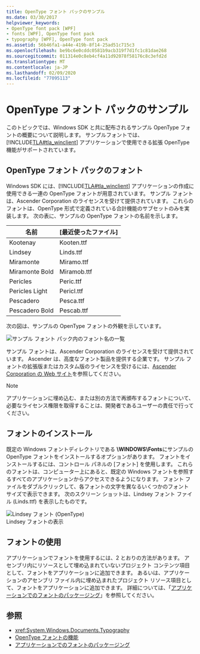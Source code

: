 ```yaml
---
title: OpenType フォント パックのサンプル
ms.date: 03/30/2017
helpviewer_keywords:
- OpenType font pack [WPF]
- fonts [WPF], OpenType font pack
- typography [WPF], OpenType font pack
ms.assetid: 56b46fa1-a44e-419b-8f14-25ad51c715c3
ms.openlocfilehash: be9bc6e0cddc0581b9acb319f7d1fc1c81dae268
ms.sourcegitcommit: 011314e0c8eb4cf4a11d92078f58176c8c3efd2d
ms.translationtype: MT
ms.contentlocale: ja-JP
ms.lasthandoff: 02/09/2020
ms.locfileid: "77095113"
---
```

# <a name="sample-opentype-font-pack"></a>OpenType フォント パックのサンプル
このトピックでは、Windows SDK と共に配布されるサンプル OpenType フォントの概要について説明します。 サンプルフォントでは、[!INCLUDE[TLA#tla_winclient](../../../../includes/tlasharptla-winclient-md.md)] アプリケーションで使用できる拡張 OpenType 機能がサポートされています。  

<a name="overview"></a>   
## <a name="fonts-in-the-opentype-font-pack"></a>OpenType フォント パックのフォント  
 Windows SDK には、[!INCLUDE[TLA#tla_winclient](../../../../includes/tlasharptla-winclient-md.md)] アプリケーションの作成に使用できる一連の OpenType フォントが用意されています。 サンプル フォントは、Ascender Corporation のライセンスを受けて提供されています。 これらのフォントは、OpenType 形式で定義されている合計機能のサブセットのみを実装します。 次の表に、サンプルの OpenType フォントの名前を示します。  
  
|**名前**|**[最近使ったファイル]**|  
|--------------|--------------|  
|Kootenay|Kooten.ttf|  
|Lindsey|Linds.ttf|  
|Miramonte|Miramo.ttf|  
|Miramonte Bold|Miramob.ttf|  
|Pericles|Peric.ttf|  
|Pericles Light|Pericl.ttf|  
|Pescadero|Pesca.ttf|  
|Pescadero Bold|Pescab.ttf|  
  
 次の図は、サンプルの OpenType フォントの外観を示しています。  
  
 ![サンプル フォント パック内のフォント名の一覧](./media/sample-opentype-font-pack/font-names-sample-pack.gif)  
  
 サンプル フォントは、Ascender Corporation のライセンスを受けて提供されています。 Ascender は、高度なフォント製品を提供する企業です。 サンプル フォントの拡張版またはカスタム版のライセンスを受けるには、[Ascender Corporation の Web サイト](https://www.monotype.com/)を参照してください。  
  
> [!NOTE]
> アプリケーションに埋め込む、または別の方法で再頒布するフォントについて、必要なライセンス権限を取得することは、開発者であるユーザーの責任で行ってください。  
  
<a name="installing_the_fonts"></a>   
## <a name="installing-the-fonts"></a>フォントのインストール  
 既定の Windows フォントディレクトリである **\WINDOWS\Fonts**にサンプルの OpenType フォントをインストールするオプションがあります。 フォントをインストールするには、コントロール パネルの [フォント] を使用します。 これらのフォントは、コンピューター上にあると、既定の Windows フォントを参照するすべてのアプリケーションからアクセスできるようになります。 フォント ファイルをダブルクリックして、各フォントの文字を異なるいくつかのフォント サイズで表示できます。 次のスクリーン ショットは、Lindsey フォント ファイル (Linds.ttf) を表示したものです。  
  
 ![Lindsey フォント &#40;OpenType&#41;](./media/typographyinwpf-04.png "TypographyInWPF_04")  
Lindsey フォントの表示  
  
<a name="using_the_fonts"></a>   
## <a name="using-the-fonts"></a>フォントの使用  
 アプリケーションでフォントを使用するには、2 とおりの方法があります。 アセンブリ内にリソースとして埋め込まれていないプロジェクト コンテンツ項目として、フォントをアプリケーションに追加できます。 あるいは、アプリケーションのアセンブリ ファイル内に埋め込まれたプロジェクト リソース項目として、フォントをアプリケーションに追加できます。 詳細については、「[アプリケーションでのフォントのパッケージング](packaging-fonts-with-applications.md)」を参照してください。  
  
## <a name="see-also"></a>参照

- <xref:System.Windows.Documents.Typography>
- [OpenType フォントの機能](opentype-font-features.md)
- [アプリケーションでのフォントのパッケージング](packaging-fonts-with-applications.md)
